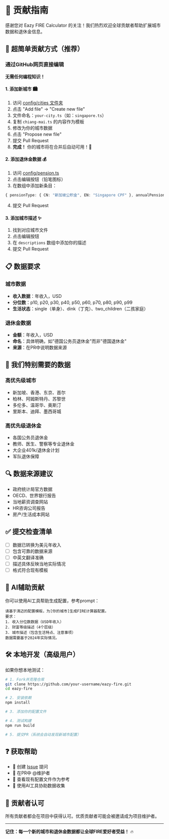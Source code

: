 # 🤝 贡献指南

感谢您对 Eazy FIRE Calculator 的关注！我们热烈欢迎全球贡献者帮助扩展城市数据和退休金信息。

## 🚀 超简单贡献方式（推荐）

### 通过GitHub网页直接编辑

**无需任何编程知识！**

#### 1. 添加新城市 🏙️

1. 访问 [config/cities 文件夹](./config/cities)
2. 点击 "Add file" → "Create new file"
3. 文件命名：`your-city.ts`（如：`singapore.ts`）
4. 复制 `chiang-mai.ts` 的内容作为模板
5. 修改为你的城市数据
6. 点击 "Propose new file"
7. 提交 Pull Request
8. **完成！** 你的城市将在合并后自动可用！🎉

#### 2. 添加退休金数据 💰

1. 访问 [config/pension.ts](./config/pension.ts)
2. 点击编辑按钮（铅笔图标）
3. 在数组中添加新条目：
```typescript
{ pensionType: { CN: "新加坡公积金", EN: "Singapore CPF" }, annualPension: 15000 }
```
4. 提交 Pull Request

#### 3. 添加城市描述 ✨

1. 找到对应城市文件
2. 点击编辑按钮
3. 在 `descriptions` 数组中添加你的描述
4. 提交 Pull Request

## 📋 数据要求

### 城市数据
- **收入数据**：年收入，USD
- **分位数**：p10, p20, p30, p40, p50, p60, p70, p80, p90, p99
- **生活状态**：single（单身）、dink（丁克）、two_children（二孩家庭）

### 退休金数据  
- **金额**：年收入，USD
- **命名**：具体明确，如"德国公务员退休金"而非"德国退休金"
- **来源**：在PR中说明数据来源

## 🎯 我们特别需要的数据

### 高优先级城市
- 新加坡、香港、东京、首尔
- 柏林、阿姆斯特丹、苏黎世  
- 多伦多、温哥华、奥斯汀
- 里斯本、迪拜、墨西哥城

### 高优先级退休金
- 各国公务员退休金
- 教师、医生、警察等专业退休金
- 大企业401k/退休金计划
- 军队退休保障

## 🔍 数据来源建议

- 政府统计局官方数据
- OECD、世界银行报告
- 当地薪资调查网站
- HR咨询公司报告
- 房产/生活成本网站

## ✅ 提交检查清单

- [ ] 数据已转换为美元年收入
- [ ] 包含可靠的数据来源
- [ ] 中英文翻译准确
- [ ] 描述具体反映当地实际情况
- [ ] 格式符合现有模板

## 🤖 AI辅助贡献

你可以使用AI工具帮助生成配置，参考prompt：

```
请基于清迈的配置模板，为[你的城市]生成FIRE计算器配置。
要求：
1. 收入分位数数据（USD年收入）
2. 财富等级描述（4个层级）  
3. 城市描述（包含生活特点、注意事项）
数据需要基于2024年实际情况。
```

## 🛠️ 本地开发（高级用户）

如果你想本地测试：

```bash
# 1. Fork并克隆仓库
git clone https://github.com/your-username/eazy-fire.git
cd eazy-fire

# 2. 安装依赖
npm install

# 3. 添加你的配置文件

# 4. 测试构建
npm run build

# 5. 提交PR（系统会自动发现新城市配置）
```

## ❓ 获取帮助

- 📧 创建 [Issue](../../issues) 提问
- 💬 在PR中 @维护者
- 📖 查看现有配置文件作为参考
- 🤖 使用AI工具协助数据收集

## 🌟 贡献者认可

所有贡献者都会在项目中获得认可。优质贡献者可能会被邀请成为项目维护者。

---

**记住：每一个新的城市和退休金数据都让全球FIRE爱好者受益！** 🔥